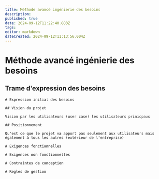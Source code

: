 ```yaml
---
title: Méthode avancé ingénierie des besoins
description: 
published: true
date: 2024-09-12T11:22:40.883Z
tags: 
editor: markdown
dateCreated: 2024-09-12T11:13:56.004Z
---
```


# Méthode avancé ingénierie des besoins

## Trame d'expression des besoins

```
# Expression initial des besoins

## Vision du projet

Vision par les utilisateurs (user case) les utilisateurs prinicpaux

## Positionnement

Qu'est ce que le projet va apport pas seulement aux utilisateurs mais également à tous les autres (extérieur de l'entreprise)

# Exigences fonctionnelles

# Exigences non fonctionnelles

# Contraintes de conception

# Regles de gestion
```
